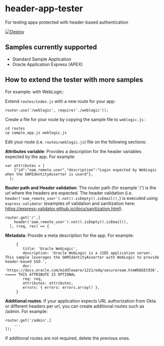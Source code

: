 # header-app-tester

For testing apps protected with header-based authentication

[![Deploy](https://www.herokucdn.com/deploy/button.svg)](https://heroku.com/deploy)

## Samples currently supported

- Standard Sample Application
- Oracle Application Express (APEX)

## How to extend the tester with more samples

For example: with WebLogic:

Extend `routes/index.js` with a new route for your app:

```
router.use('/weblogic', require('./weblogic'));
```

Create a file for your route by copying the sample file to `weblogic.js` :

```
cd routes
cp sample_app.js weblogic.js
```

Edit your route (i.e. `routes/weblogic.js`) file on the following sections:

**Attributes variable**: Provides a description for the header variables expected by the app. For example:
```
var attributes = [
    {"id":"oam_remote_user","description":"Login expected by WebLogic when the OAMIdentityAsserter is userd"},
  ];
```

**Router path and Header validation**: The router path (for example '/') is the url where the headers are expected. The header validation (i.e. `header('oam_remote_user').not().isEmpty().isEmail(),`) is executed using `express-validator` (examples of validation and sanitization here: https://express-validator.github.io/docs/sanitization.html).

```
router.get('/',[
    header('oam_remote_user').not().isEmpty().isEmail(),
  ], (req, res) => {
```

**Metadata**: Provide a meta description for the app. For example:

```
     {
        title: 'Oracle WebLogic',
        description: 'Oracle WebLogic is a J2EE application server. This sample leverages the OAMIdentityAsserter with WebLogic to provide header-based SSO.',
        doc: 'https://docs.oracle.com/middleware/1221/edq/secure/oam.htm#DQSEC936', <==== THIS ATTRIBUTE IS OPTIONAL
        req: req,
        attributes: attributes,
        errors: { errors: errors.array() },
     }
```

**Additional routes**: If your application expects URL authorization from Okta or different headers per url, you can create additional routes such as /admin. For example:

```
router.get('/admin',[ 
    ...
]);
```

If additional routes are not required, delete the previous ones.
